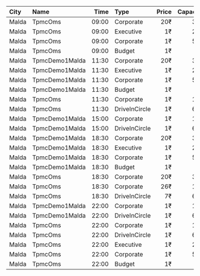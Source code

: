 | City  | Name           |  Time | Type          | Price | Capacity | Booked |
| :---- | :------------- | ----: | :------------ | ----: | -------: | -----: |
| Malda | TpmcOms        | 09:00 | Corporate     |   20₹ |      307 |     69 |
| Malda | TpmcOms        | 09:00 | Executive     |    1₹ |      222 |    143 |
| Malda | TpmcOms        | 09:00 | Corporate     |    1₹ |      538 |    100 |
| Malda | TpmcOms        | 09:00 | Budget        |    1₹ |       95 |     32 |
| Malda | TpmcDemo1Malda | 11:30 | Corporate     |   20₹ |      307 |     69 |
| Malda | TpmcDemo1Malda | 11:30 | Executive     |    1₹ |      222 |    143 |
| Malda | TpmcDemo1Malda | 11:30 | Corporate     |    1₹ |      538 |    100 |
| Malda | TpmcDemo1Malda | 11:30 | Budget        |    1₹ |       95 |     32 |
| Malda | TpmcOms        | 11:30 | Corporate     |    1₹ |      156 |     26 |
| Malda | TpmcOms        | 11:30 | DriveInCircle |    1₹ |      600 |      0 |
| Malda | TpmcDemo1Malda | 15:00 | Corporate     |    1₹ |      156 |     26 |
| Malda | TpmcDemo1Malda | 15:00 | DriveInCircle |    1₹ |      600 |      0 |
| Malda | TpmcDemo1Malda | 18:30 | Corporate     |   20₹ |      307 |     69 |
| Malda | TpmcDemo1Malda | 18:30 | Executive     |    1₹ |      222 |    143 |
| Malda | TpmcDemo1Malda | 18:30 | Corporate     |    1₹ |      538 |    100 |
| Malda | TpmcDemo1Malda | 18:30 | Budget        |    1₹ |       95 |     32 |
| Malda | TpmcOms        | 18:30 | Corporate     |   20₹ |      307 |     69 |
| Malda | TpmcOms        | 18:30 | Corporate     |   26₹ |      156 |     26 |
| Malda | TpmcOms        | 18:30 | DriveInCircle |    7₹ |      600 |      0 |
| Malda | TpmcDemo1Malda | 22:00 | Corporate     |    1₹ |      156 |     26 |
| Malda | TpmcDemo1Malda | 22:00 | DriveInCircle |    1₹ |      600 |      0 |
| Malda | TpmcOms        | 22:00 | Corporate     |    1₹ |      156 |     26 |
| Malda | TpmcOms        | 22:00 | DriveInCircle |    1₹ |      600 |      0 |
| Malda | TpmcOms        | 22:00 | Executive     |    1₹ |      222 |    143 |
| Malda | TpmcOms        | 22:00 | Corporate     |    1₹ |      538 |    100 |
| Malda | TpmcOms        | 22:00 | Budget        |    1₹ |       95 |     32 |